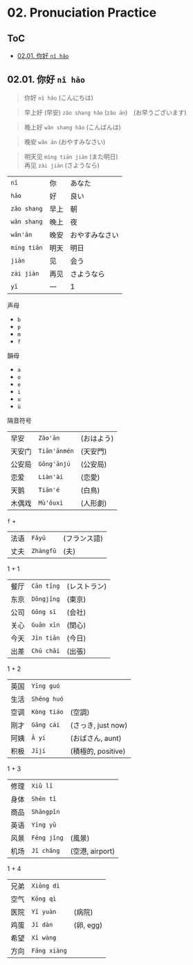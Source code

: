 <!--
Filename: 	note.md
Project: 	/Users/shume/Developer/zho/BasicLanguageLearningPart1/02
Author: 	shumez <https://github.com/shumez>
Created: 	2019-05-06 17:07:2
Modified: 	2019-05-27 18:01:39
-----
Copyright (c) 2019 shumez
-->

# 02. Pronuciation Practice

## ToC

* [02.01. 你好 `nǐ hǎo`][0201]


## 02.01. 你好 `nǐ hǎo`

> 你好 `nǐ hǎo` (こんにちは)  

> 早上好 (早安) `zǎo shang hǎo` (`zǎo ān`)　(お早うございます)  

> 晚上好 `wǎn shang hǎo` (こんばんは)  

> 晚安 `wǎn ān` (おやすみなさい)  

> 明天见 `míng tiān jiàn` (また明日)  
> 再见 `zài jiàn` (さようなら)



|               |       |               |
|---------------|-------|---------------|
| `nǐ`          | 你    | あなた        　|
| `hāo`         | 好    | 良い          　|
| `zǎo shang`   | 早上  | 朝              |
| `wǎn shang`   | 晚上  | 夜              |
| `wǎn'ān`      | 晚安  | おやすみなさい    |
| `míng tiān`   | 明天  | 明日            |
| `jiàn`        | 见    | 会う          　|
| `zài jiàn`    | 再见  | さようなら       |
| `yī`          | 一    | 1              |


声母

* `b`
* `p`
* `m`
* `f`

韻母

* `a`
* `o`
* `e`
* `i`
* `u`
* `ü`

隔音符号

|	   |			   |			   |
|------|---------------|---------------|
| 早安	| `Zǎo'ān`		| (おはよう)
| 天安门| `Tiān'ānmén`	| (天安門)
| 公安局| `Gōng'ānjú`	| (公安局)
| 恋爱	| `Liàn'ài`		| (恋愛)
| 天鹅	| `Tiān'é`		| (白鳥)
| 木偶戏| `Mù'ǒuxì`		| (人形劇)



`f` + 

|	   |			   |			   |
|------|---------------|---------------|
| 法语	| `Fǎyǔ`		| (フランス語)
| 丈夫	| `Zhàngfū`		| (夫)

1 + 1

|	   |			   |			   |
|------|---------------|---------------|
| 餐厅	| `Cān tīng` 	| (レストラン)
| 东京	| `Dōngjīng`	| (東京)
| 公司	| `Gōng sī`		| (会社)
| 关心	| `Guān xīn`	| (関心)
| 今天	| `Jīn tiān`	| (今日)
| 出差	| `Chū chāi`	| (出張)

1 + 2

| 	   |			   |				   |
|------|---------------|-------------------|
| 英国	| `Yīng guó`	|					
| 生活	| `Shēng huó`	|					
| 空调	| `Kòng tiáo`	| (空調)			
| 刚才	| `Gāng cái`	| (さっき, just now)
| 阿姨	| `Ā yí`		| (おばさん, aunt)
| 积极	| `Jījí`		| (積極的, positive)


1 + 3

| 	   |			   |				   |
|------|---------------|-------------------|
| 修理	| `Xiū lǐ`		| 
| 身体	| `Shēn tǐ`		| 
| 商品	| `Shāngpǐn`	|
| 英语	| `Yīng yǔ`		|
| 风景	| `Fēng jǐng`	| (風景)
| 机场	| `Jī chǎng`	| (空港, airport)


1 + 4

| 	   |			   |				   |
|------|---------------|-------------------|
| 兄弟	| `Xiōng dì`	|
| 空气	| `Kōng qì`		|
| 医院	| `Yī yuàn`		| (病院)
| 鸡蛋	| `Jī dàn`		| (卵, egg)
| 希望	| `Xī wàng`		| 
| 方向	| `Fāng xiàng`	|

##
[0201]: #0201_ni_hao

<!-- ref -->

<!-- fig -->

<!-- <style type="text/css">
	img{width: 51%; float: right;}
</style> -->
